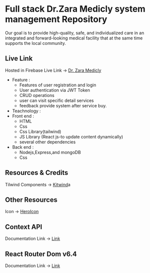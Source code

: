 # Full stack Dr.Zara Medicly system management Repository

Our goal is to provide high-quality, safe, and individualized care in an integrated and forward-looking medical facility that at the same time supports the local community.

## Live Link

Hosted in Firebase Live Link -> [Dr. Zara Medicly](https://doctor-portal-f61de.web.app/)

- Feature :
  - Features of user registration and login
  - User authentication via JWT Token
  - CRUD operations
  - user can visit specific detail services
  - feedback provide system after service buy.
- Teachnology :
- Front end :
  - HTML
  - Css
  - Css Library(tailwind)
  - JS Library (React js-to update content dynamically)
  - several other dependencies
- Back end :
  - Nodejs,Express,and mongoDB
  - Css

## Resources & Credits

Tilwind Components ->
[Kitwind](https://kitwind.io/products/kometa/components)a

## Other Resources

Icon -> [HeroIcon](https://heroicons.com/)

## Context API

Documentation Link -> [Link](https://reactjs.org/docs/context.html#api)

## React Router Dom v6.4

Documentation Link -> [Link](https://reactrouter.com/en/main/start/overview)
